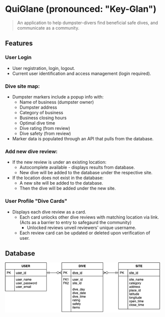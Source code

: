 # QuiGlane (pronounced: "Key-Glan")

> An application to help dumpster-divers find beneficial safe dives, and communicate as a community.


## Features

### User Login
  - User registration, login, logout. 
  - Current user identification and access management (login required).

### Dive site map:
  - Dumpster markers include a popup info with:
    * Name of business (dumpster owner)
    * Dumpster address
    * Category of business
    * Business closing hours
    * Optimal dive time
    * Dive rating (from review)
    * Dive safety (from review)
  - Marker data is populated through an API that pulls from the database.

### Add new dive review:
  - If the new review is under an existing location:
    * Autocomplete available - displays results from database.
    * New dive will be added to the database under the respective site.
  - If the location does not exist in the database:
    * A new site will be added to the database.
    * Then the dive will be added under the new site.

### User Profile "Dive Cards"
  - Displays each dive review as a card.
    * Each card unlocks other dive reviews with matching location via link.
    (Acts as a barrier to entry to safegaurd the community)
      - Unlocked reviews unveil reviewers' unique username.
    * Each review card can be updated or deleted upon verification of user.


## Database
![DB Model](images/glean_db_model.png)
